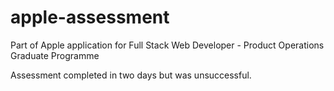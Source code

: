 # apple-assessment
Part of Apple application for Full Stack Web Developer - Product Operations Graduate Programme

Assessment completed in two days but was unsuccessful.
